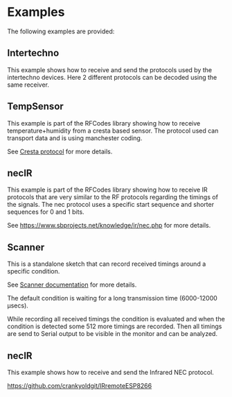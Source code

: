 # Examples

The following examples are provided:

## Intertechno

This example shows how to receive and send the protocols used by the intertechno devices.
Here 2 different protocols can be decoded using the same receiver.


## TempSensor

This example is part of the RFCodes library showing how to receive temperature+humidity from a cresta based sensor.
The protocol used can transport data and is using manchester coding.

See [Cresta protocol](../docs/cresta_protocol.md) for more details.


## necIR

This example is part of the RFCodes library showing how to receive IR protocols that are very similar to the
RF protocols regarding the timings of the signals.
The nec protocol uses a specific start sequence and shorter sequences for 0 and 1 bits.

See <https://www.sbprojects.net/knowledge/ir/nec.php> for more details.


## Scanner

This is a standalone sketch that can record received timings around a specific condition.

See [Scanner documentation](../docs/scanner.md) for more details.

The default condition is waiting for a long transmission time (6000-12000 µsecs).

While recording all received timings the condition is evaluated and when the condition is detected some 512 more timings are recorded.
Then all timings are send to Serial output to be visible in the monitor and can be analyzed. 


## necIR

This example shows how to receive and send the Infrared NEC protocol.

https://github.com/crankyoldgit/IRremoteESP8266
